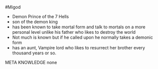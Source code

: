 #Migod
- Demon Prince of the 7 Hells
- son of the demon king
- has been known to take mortal form and talk to mortals on a more personal level unlike his father who likes to destroy the world
- Not much is known but if he called upon he normally takes a demonic form
- has an aunt, Vampire lord who likes to resurrect her brother every thousand years or so.
  
META KNOWLEDGE
none